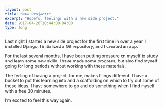 ```yaml
---
layout: post
title: "New Projects"
excerpt: "Hopeful feelings with a new side project."
date: 2017-04-26T10:44:00-04:00
type: long
---
```

Last night I started a new side project for the first time in over a year. I installed Django, I initialized a Git repository, and I created an app.

For the last several months, I have been putting pressure on myself to study and learn some new skills. I have made some progress, but also find myself going for long periods without working with these materials.

The feeling of having a project, for me, makes things different. I have a bucket to put this learning into and a scaffolding on which to try out some of these ideas. I have somewhere to go and do something when I find myself with a free 30 minutes.

I’m excited to feel this way again.
